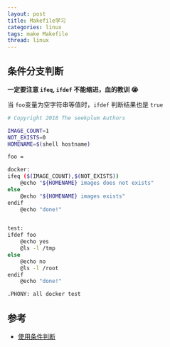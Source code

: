 ```yaml
---
layout: post
title: Makefile学习
categories: linux
tags: make Makefile
thread: linux
---
```

## 条件分支判断
**一定要注意 `ifeq`, `ifdef` 不能缩进，血的教训 😭**

当 `foo`变量为空字符串等值时，`ifdef` 判断结果也是 `true`

```bash
# Copyright 2018 The seekplum Authors

IMAGE_COUNT=1
NOT_EXISTS=0
HOMENAME=$(shell hostname)

foo =

docker:
ifeq ($(IMAGE_COUNT),$(NOT_EXISTS))
	@echo "${HOMENAME} images does not exists"
else
	@echo "${HOMENAME} images exists"
endif
	@echo "done!"


test:
ifdef foo
	@echo yes
	@ls -l /tmp
else
	@echo no
	@ls -l /root
endif
	@echo "done!"

.PHONY: all docker test
```

## 参考
* [使用条件判断](https://seisman.github.io/how-to-write-makefile/conditionals.html)